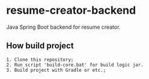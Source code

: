 # resume-creator-backend
Java Spring Boot backend for resume creator.

## How build project
    1. Clone this repository;
    2. Run script 'build-core.bat' for build logic jar.
    3. Build project with Gradle or etc.;